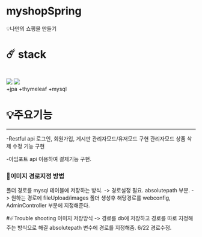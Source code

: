 # myshopSpring
 💡나만의 쇼핑몰 만들기
<h1>☄️ stack</h1>
<br>
<img src= "https://img.shields.io/badge/Java-007396?style=flat-square&logo=java&logoColor=white"
	>
<img src= "https://img.shields.io/badge/Spring-6DB33F?style=flat-square&logo=Spring&logoColor=white">
<br>
   +jpa
   +thymeleaf
   +mysql
<h1>💡주요기능</h1>
<hr>
-Restful api
 로그인, 회원가입, 게시판
 관리자모드/유저모드 구현
 관리자모드 상품 삭제 수정 기능 구현
 
-아임포트 api 이용하여 결제기능 구현.

<h3>🤔이미지 경로지정 방법</h3>
폴더 경로를 mysql 테이블에 저장하는 방식.
-> 경로설정 필요. absolutepath 부분.
-> 원하는 경로에 fileUpload/images 폴더 생성후 해당경로를 webconfig, AdminController 부분에 지정해준다.

#☄️Trouble shooting
이미지 저장방식
-> 경로를 db에 저장하고 경로를 따로 지정해주는 방식으로 해결
absolutepath 변수에 경로를 지정해줌.
 6/22 경로수정.
